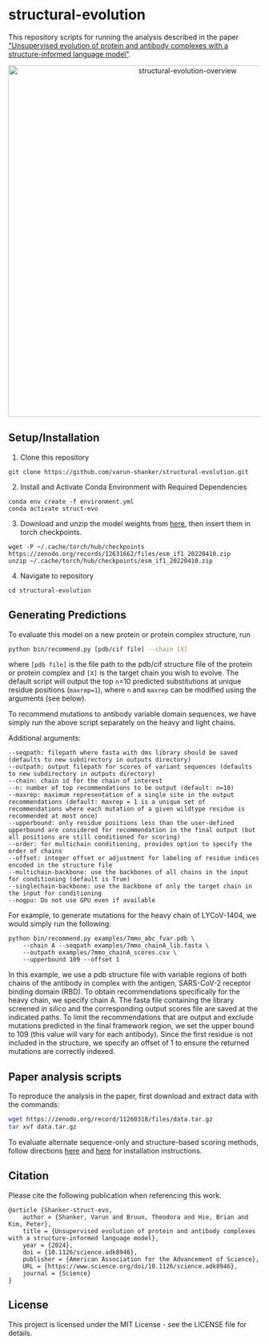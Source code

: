 # structural-evolution

This repository scripts for running the analysis described in the paper ["Unsupervised evolution of protein and antibody complexes with a structure-informed language model"](https://www.science.org/stoken/author-tokens/ST-1968/full).

<p align="center">
  <img src="./structural-evolution-overview.png" alt="structural-evolution-overview"  width="700px"/>
</p>

## Setup/Installation
1. Clone this repository
```
git clone https://github.com/varun-shanker/structural-evolution.git
```
2. Install and Activate Conda Environment with Required Dependencies
```
conda env create -f environment.yml
conda activate struct-evo
```
3. Download and unzip the model weights from [here](https://zenodo.org/records/12631662), then insert them in torch checkpoints.
```
wget -P ~/.cache/torch/hub/checkpoints https://zenodo.org/records/12631662/files/esm_if1_20220410.zip
unzip ~/.cache/torch/hub/checkpoints/esm_if1_20220410.zip
```
4. Navigate to repository
```
cd structural-evolution
```

## Generating Predictions

To evaluate this model on a new protein or protein complex structure, run
```bash
python bin/recommend.py [pdb/cif file] --chain [X]
```
where `[pdb file]` is the file path to the pdb/cif structure file of the protein or protein complex and `[X]` is the target chain you wish to evolve. The default script will output the top `n`=10 predicted substitutions at unique residue positions (`maxrep=1`), where `n` and `maxrep` can be modified using the arguments (see below).

To recommend mutations to antibody variable domain sequences, we have simply run the above script separately on the heavy and light chains.

Additional arguments:

```
--seqpath: filepath where fasta with dms library should be saved (defaults to new subdirectory in outputs directory)
--outpath: output filepath for scores of variant sequences (defaults to new subdirectory in outputs directory)
--chain: chain id for the chain of interest
--n: number of top recommendations to be output (default: n=10)
--maxrep: maximum representation of a single site in the output recommendations (default: maxrep = 1 is a unique set of recommendations where each mutation of a given wildtype residue is recommended at most once)
--upperbound: only residue positions less than the user-defined upperbound are considered for recommendation in the final output (but all positions are still conditioned for scoring)
--order: for multichain conditioning, provides option to specify the order of chains
--offset: integer offset or adjustment for labeling of residue indices encoded in the structure file
--multichain-backbone: use the backbones of all chains in the input for conditioning (default is True)
--singlechain-backbone: use the backbone of only the target chain in the input for conditioning
--nogpu: Do not use GPU even if available
```

 For example, to generate mutations for the heavy chain of LYCoV-1404, we would simply run the following: 

```
python bin/recommend.py examples/7mmo_abc_fvar.pdb \
    --chain A --seqpath examples/7mmo_chainA_lib.fasta \
    --outpath examples/7mmo_chainA_scores.csv \
    --upperbound 109 --offset 1
```
In this example, we use a pdb structure file with variable regions of both chains of the antibody in complex with the antigen, SARS-CoV-2 receptor binding domain (RBD). To obtain recommendations specifically for the heavy chain, we specify chain A. The fasta file containing the library screened *in silico* and the corresponding output scores file are saved at the indicated paths.
To limit the recommendations that are output and exclude mutations predicted in the final framework region, we set the upper bound to 109 (this value will vary for each antibody). Since the first residue is not included in the structure, we specify an offset of 1 to ensure the returned mutations are correctly indexed.

## Paper analysis scripts

To reproduce the analysis in the paper, first download and extract data with the commands:
```bash
wget https://zenodo.org/record/11260318/files/data.tar.gz
tar xvf data.tar.gz
```
To evaluate alternate sequence-only and structure-based scoring methods, follow directions [here](https://github.com/facebookresearch/esm?tab=readme-ov-file#zs_variant) and [here](https://github.com/dauparas/ProteinMPNN) for installation instructions.

## Citation

Please cite the following publication when referencing this work.

```
@article {Shanker-struct-evo,
	author = {Shanker, Varun and Bruun, Theodora and Hie, Brian and Kim, Peter},
	title = {Unsupervised evolution of protein and antibody complexes with a structure-informed language model},
	year = {2024},
	doi = {10.1126/science.adk8946},
	publisher = {American Association for the Advancement of Science},
	URL = {https://www.science.org/doi/10.1126/science.adk8946},
	journal = {Science}
}
```

## License
This project is licensed under the MIT License - see the LICENSE file for details.
